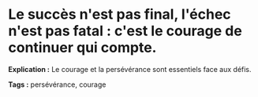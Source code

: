 # Le succès n'est pas final, l'échec n'est pas fatal : c'est le courage de continuer qui compte.

**Explication :** Le courage et la persévérance sont essentiels face aux défis.

**Tags :** persévérance, courage
